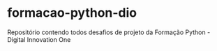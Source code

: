 # formacao-python-dio
Repositório contendo todos desafios de projeto da Formação Python - Digital Innovation One
